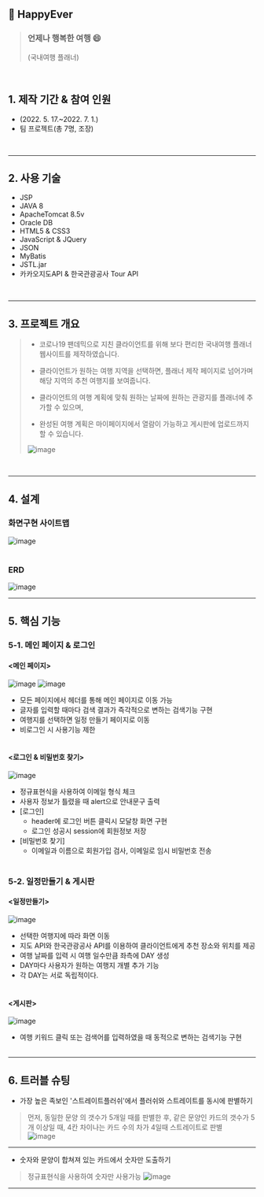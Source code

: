 ## :pushpin: HappyEver
>### 언제나 행복한 여행 :smile:
>(국내여행 플래너)
</br>

## 1. 제작 기간 & 참여 인원
- (2022. 5. 17.~2022. 7. 1.)
- 팀 프로젝트(총 7명, 조장)
</br>

---

## 2. 사용 기술
- JSP
- JAVA 8
- ApacheTomcat 8.5v
- Oracle DB
- HTML5 & CSS3
- JavaScript & JQuery
- JSON
- MyBatis
- JSTL.jar
- 카카오지도API & 한국관광공사 Tour API
</br>

---

## 3. 프로젝트 개요
>- 코로나19 팬데믹으로 지친 클라이언트를 위해 보다 편리한 국내여행 플래너 웹사이트를 제작하였습니다. 
>
>- 클라이언트가 원하는 여행 지역을 선택하면, 플래너 제작 페이지로 넘어가며 해당 지역의 추천 여행지를 보여줍니다.
>
>- 클라이언트의 여행 계획에 맞춰 원하는 날짜에 원하는 관광지를 플래너에 추가할 수 있으며,
>
>- 완성된 여행 계획은 마이페이지에서 열람이 가능하고 게시판에 업로드까지 할 수 있습니다.
>
>![image](https://user-images.githubusercontent.com/101616249/181298194-1075f250-786c-4206-9c46-c170489510e9.png)

</br>

---

## 4. 설계
### 화면구현 사이트맵
![image](https://user-images.githubusercontent.com/101616249/181298709-9ce3dcd9-66ec-4a0f-938c-e63841fb9871.png)
</br></br>

### ERD
![image](https://user-images.githubusercontent.com/101616249/181298973-f9b13656-58f3-43ea-9235-bc38260eea9d.png)

---

## 5. 핵심 기능

### 5-1. 메인 페이지 & 로그인
#### <메인 페이지>
![image](https://user-images.githubusercontent.com/101616249/181301261-8514d51d-f225-4f65-a9ea-c97c2159876a.png)
![image](https://user-images.githubusercontent.com/101616249/181301310-ab941fe5-c394-4b17-9b2a-7c56b1b89ea8.png)

- 모든 페이지에서 헤더를 통해 메인 페이지로 이동 가능
- 글자를 입력할 때마다 검색 결과가 즉각적으로 변하는 검색기능 구현
- 여행지를 선택하면 일정 만들기 페이지로 이동
- 비로그인 시 사용기능 제한
</br></br>

#### <로그인 & 비밀번호 찾기>
![image](https://user-images.githubusercontent.com/101616249/181302292-5c8343e8-859b-43c1-88d4-3a175227ffb5.png)

- 정규표현식을 사용하여 이메일 형식 체크
- 사용자 정보가 틀렸을 때 alert으로 안내문구 출력
- [로그인]
  - header에 로그인 버튼 클릭시 모달창 화면 구현
  - 로그인 성공시 session에 회원정보 저장
- [비밀번호 찾기]
  - 이메일과 이름으로 회원가입 검사, 이메일로 임시 비밀번호 전송
</br></br>

### 5-2. 일정만들기 & 게시판
#### <일정만들기>
![image](https://user-images.githubusercontent.com/101616249/181305180-ab7da478-adf0-453e-8122-c6955e846f04.png)

- 선택한 여행지에 따라 화면 이동
- 지도 API와 한국관광공사 API를 이용하여 클라이언트에게 추천 장소와 위치를 제공
- 여행 날짜를 입력 시 여행 일수만큼 좌측에 DAY 생성
- DAY마다 사용자가 원하는 여행지 개별 추가 기능
- 각 DAY는 서로 독립적이다.
</br></br>

#### <게시판>
![image](https://user-images.githubusercontent.com/101616249/181305751-dff320bc-9b73-4b8e-a3a2-e53486e8c23e.png)

- 여행 키워드 클릭 또는 검색어를 입력하였을 때 동적으로 변하는 검색기능 구현
</br></br>

---

## 6. 트러블 슈팅
- 가장 높은 족보인 '스트레이트플러쉬'에서 플러쉬와 스트레이트를 동시에 판별하기
>먼저, 동일한 문양 의 갯수가 5개일 때를 판별한 후, 같은 문양인 카드의 갯수가 5개 이상일 때,
>4칸 차이나는 카드 수의 차가 4일때 스트레이트로 판별</br>
>![image](https://user-images.githubusercontent.com/101616249/180962440-8aa467ab-c9e1-4c35-9c60-ae1456839f4f.png)</br>

---

- 숫자와 문양이 합쳐져 있는 카드에서 숫자만 도출하기
>정규표현식을 사용하여 숫자만 사용가능
>![image](https://user-images.githubusercontent.com/101616249/180962916-2f33dbd3-965a-42c2-bcc8-4f4cb3ebe0c8.png)

---





